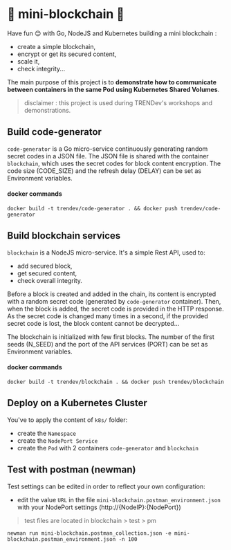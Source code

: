 # :link: mini-blockchain :key:

Have fun :blush: with Go, NodeJS and Kubernetes building a mini blockchain :
- create a simple blockchain,
- encrypt or get its secured content,
- scale it, 
- check integrity...

The main purpose of this project is to **demonstrate how to communicate between containers in the same Pod using Kubernetes Shared Volumes**.

> disclaimer : this project is used during TRENDev's workshops and demonstrations.

## Build code-generator 
`code-generator` is a Go micro-service continuously generating random secret codes in a JSON file.
The JSON file is shared with the container `blockchain`, which uses the secret codes for block content encryption.
The code size (CODE_SIZE) and the refresh delay (DELAY) can be set as Environment variables.

#### docker commands
`docker build -t trendev/code-generator . && docker push trendev/code-generator`

## Build blockchain services
`blockchain` is a NodeJS micro-service. 
It's a simple Rest API, used to:
- add secured block,
- get secured content,
- check overall integrity.

Before a block is created and added in the chain, its content is encrypted with a random secret code (generated by `code-generator` container). 
Then, when the block is added, the secret code is provided in the HTTP response.
As the secret code is changed many times in a second, if the provided secret code is lost, the block content cannot be decrypted...

The blockchain is initialized with few first blocks.
The number of the first seeds (N_SEED) and the port of the API services (PORT) can be set as Environment variables.

#### docker commands
`docker build -t trendev/blockchain . && docker push trendev/blockchain`

## Deploy on a Kubernetes Cluster
You've to apply the content of `k8s/` folder:
- create the `Namespace`
- create the `NodePort Service`
- create the `Pod` with 2 containers `code-generator` and `blockchain`

## Test with postman (newman)
Test settings can be edited in order to reflect your own configuration:
- edit the value `URL` in the file `mini-blockchain.postman_environment.json` with your NodePort settings (http://{NodeIP}:{NodePort})
> test files are located in blockchain > test > pm

`newman run mini-blockchain.postman_collection.json -e mini-blockchain.postman_environment.json -n 100`

